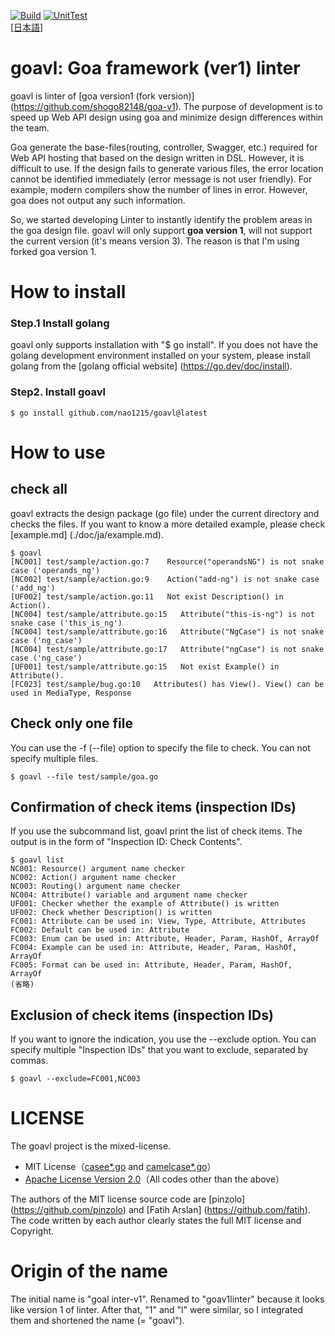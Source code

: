 [![Build](https://github.com/nao1215/goavl/actions/workflows/build.yml/badge.svg)](https://github.com/nao1215/goavl/actions/workflows/build.yml)
[![UnitTest](https://github.com/nao1215/goavl/actions/workflows/unit_test.yml/badge.svg)](https://github.com/nao1215/goavl/actions/workflows/unit_test.yml)  
[[日本語](./doc/ja/README.md)]
# goavl: Goa framework (ver1) linter
goavl is linter of [goa version1 (fork version)] (https://github.com/shogo82148/goa-v1). The purpose of development is to speed up Web API design using goa and minimize design differences within the team.

Goa generate the base-files(routing, controller, Swagger, etc.) required for Web API hosting that based on the design written in DSL. However, it is difficult to use. If the design fails to generate various files, the error location cannot be identified immediately (error message is not user friendly). For example, modern compilers show the number of lines in error. However, goa does not output any such information.

So, we started developing Linter to instantly identify the problem areas in the goa design file. goavl will only support **goa version 1**, will not support the current version (it's means version 3). The reason is that I'm using forked goa version 1.


# How to install
### Step.1 Install golang
goavl only supports installation with "$ go install". If you does not have the golang development environment installed on your system, please install golang from the [golang official website] (https://go.dev/doc/install).

### Step2. Install goavl
```
$ go install github.com/nao1215/goavl@latest
```
# How to use
## check all
goavl extracts the design package (go file) under the current directory and checks the files. If you want to know a more detailed example, please check [example.md] (./doc/ja/example.md).
```
$ goavl 
[NC001] test/sample/action.go:7    Resource("operandsNG") is not snake case ('operands_ng')
[NC002] test/sample/action.go:9    Action("add-ng") is not snake case ('add_ng')
[UF002] test/sample/action.go:11   Not exist Description() in Action().
[NC004] test/sample/attribute.go:15   Attribute("this-is-ng") is not snake case ('this_is_ng')
[NC004] test/sample/attribute.go:16   Attribute("NgCase") is not snake case ('ng_case')
[NC004] test/sample/attribute.go:17   Attribute("ngCase") is not snake case ('ng_case')
[UF001] test/sample/attribute.go:15   Not exist Example() in Attribute().
[FC023] test/sample/bug.go:10   Attributes() has View(). View() can be used in MediaType, Response
```
## Check only one file
You can use the -f (--file) option to specify the file to check. You can not specify multiple files.
```
$ goavl --file test/sample/goa.go
```
## Confirmation of check items (inspection IDs)
If you use the subcommand list, goavl print the list of check items. The output is in the form of "Inspection ID: Check Contents".
```
$ goavl list
NC001: Resource() argument name checker
NC002: Action() argument name checker
NC003: Routing() argument name checker
NC004: Attribute() variable and argument name checker
UF001: Checker whether the example of Attribute() is written
UF002: Check whether Description() is written
FC001: Attribute can be used in: View, Type, Attribute, Attributes
FC002: Default can be used in: Attribute
FC003: Enum can be used in: Attribute, Header, Param, HashOf, ArrayOf
FC004: Example can be used in: Attribute, Header, Param, HashOf, ArrayOf
FC005: Format can be used in: Attribute, Header, Param, HashOf, ArrayOf
(省略)
```

## Exclusion of check items (inspection IDs)
If you want to ignore the indication, you use the --exclude option. You can specify multiple "Inspection IDs" that you want to exclude, separated by commas.
```
$ goavl --exclude=FC001,NC003
```
# LICENSE
The goavl project is the mixed-license.
- MIT License（[casee*.go](./internal/utils/strutils/casee.go) and [camelcase*.go](./internal/utils/strutils/camelcase.go)）
- [Apache License Version 2.0](./LICENSE)（All codes other than the above）

The authors of the MIT license source code are [pinzolo] (https://github.com/pinzolo) and [Fatih Arslan] (https://github.com/fatih). The code written by each author clearly states the full MIT license and Copyright.

# Origin of the name
The initial name is "goal inter-v1". Renamed to "goav1linter" because it looks like version 1 of linter. After that, "1" and "l" were similar, so I integrated them and shortened the name (= "goavl").
